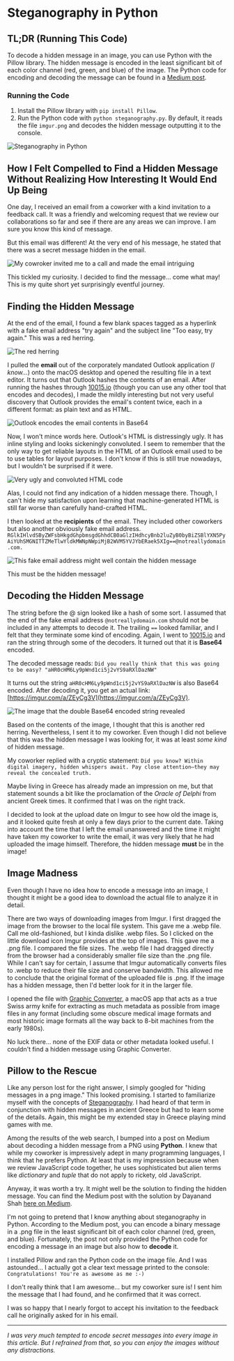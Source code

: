 # Steganography in Python

## TL;DR (Running This Code)
To decode a hidden message in an image, you can use Python with the Pillow library. The hidden message is encoded in the least significant bit of each color channel (red, green, and blue) of the image. The Python code for encoding and decoding the message can be found in a [Medium post](https://dayanand-shah.medium.com/the-art-of-hiding-secret-messages-in-images-with-python-steganography-5a6583065856).

### Running the Code
1. Install the Pillow library with `pip install Pillow`.
2. Run the Python code with `python steganography.py`. By default, it reads the file `imgur.png` and decodes the hidden message outputting it to the console.
   
![Steganography in Python](img/steganography_thumbnail.jpg "Join me on my short but interesting journey to find a hidden message in an email.")

## How I Felt Compelled to Find a Hidden Message Without Realizing How Interesting It Would End Up Being

One day, I received an email from a coworker with a kind invitation to a feedback call. It was a friendly and welcoming request that we review our collaborations so far and see if there are any areas we can improve. I am sure you know this kind of message.

But this email was different! At the very end of his message, he stated that there was a secret message hidden in the email.

![My cowroker invited me to a call and made the email intriguing](img/email-snippet.png "My coworker's email with a hidden message")

This tickled my curiosity. I decided to find the message... come what may! This is my quite short yet surprisingly eventful journey.

## Finding the Hidden Message
At the end of the email, I found a few blank spaces tagged as a hyperlink with a fake email address "try again" and the subject line "Too easy, try again." This was a red herring.

![The red herring](img/red-herring-hyperlink.png "A hyperlink to nowhere, a true red herring to distract me from the real hidden message")

I pulled the __email__ out of the corporately mandated Outlook application (_I know..._) onto the macOS desktop and opened the resulting file in a text editor. It turns out that Outlook hashes the contents of an email. After running the hashes through [10015.io](https://10015.io/tools/base64-encoder-decoder) (though you can use any other tool that encodes and decodes), I made the mildly interesting but not very useful discovery that Outlook provides the email's content twice, each in a different format: as plain text and as HTML.

![Outlook encodes the email contents in Base64](img/outlook-base64-encoded.png "Decoding the Base64 contents of the Outlook email file yields the email's content in plain text and HTML formats")

Now, I won't mince words here. Outlook's HTML is distressingly ugly. It has inline styling and looks sickeningly convoluted. I seem to remember that the only way to get reliable layouts in the HTML of an Outlook email used to be to use tables for layout purposes. I don't know if this is still true nowadays, but I wouldn't be surprised if it were.

![Very ugly and convoluted HTML code](img/outlook-html-email.png "The HTML code in the Outlook email looks like it fell out of the ugly tree and hit every branch on the way down")

Alas, I could not find any indication of a hidden message there. Though, I can't hide my satisfaction upon learning that machine-generated HTML is still far worse than carefully hand-crafted HTML.

I then looked at the __recipients__ of the email. They included other coworkers but also another obviously fake email address.
```RGlkIHlvdSByZWFsbHkgdGhpbmsgdGhhdCB0aGlzIHdhcyBnb2luZyB0byBiZSBlYXN5PyAiYUhSMGNITTZMeTlwYldkMWNpNWpiMjB2WVM5YVJYbERaek5XIg==@notreallydomain.com.```

![This fake email address might well contain the hidden message](img/fake-email-address.png "I found this fake email address in the list of recipients of the email. It looks like it might contain the hidden message.")

This must be the hidden message!

## Decoding the Hidden Message

The string before the @ sign looked like a hash of some sort. I assumed that the end of the fake email address `@notreallydomain.com` should not be included in any attempts to decode it. The trailing `==` looked familiar, and I felt that they terminate some kind of encoding. Again, I went to [10015.io](https://10015.io/tools/base64-encoder-decoder) and ran the string through some of the decoders. It turned out that it is __Base64__ encoded.

The decoded message reads:
```Did you really think that this was going to be easy? "aHR0cHM6Ly9pWnd1ci5j2vYS9aRXlDazNW"```

It turns out the string `aHR0cHM6Ly9pWnd1ci5j2vYS9aRXlDazNW` is also Base64 encoded. After decoding it, you get an actual link: [https://imgur.com/a/ZEyCg3V](https://imgur.com/a/ZEyCg3V).

![The image that the double Base64 encoded string revealed](imgur.png "The image on Imgur")

Based on the contents of the image, I thought that this is another red herring. Nevertheless, I sent it to my coworker. Even though I did not believe that this was the hidden message I was looking for, it was at least _some kind_ of hidden message.

My coworker replied with a cryptic statement: ```Did you know? Within digital imagery, hidden whispers await. Pay close attention—they may reveal the concealed truth.```

Maybe living in Greece has already made an impression on me, but that statement sounds a bit like the proclamation of the _Oracle of Delphi_ from ancient Greek times. It confirmed that I was on the right track.

I decided to look at the upload date on Imgur to see how old the image is, and it looked quite fresh at only a few days prior to the current date. Taking into account the time that I left the email unanswered and the time it might have taken my coworker to write the email, it was very likely that he had uploaded the image himself. Therefore, the hidden message __must__ be in the image!

## Image Madness

Even though I have no idea how to encode a message into an image, I thought it might be a good idea to download the actual file to analyze it in detail.

There are two ways of downloading images from Imgur. I first dragged the image from the browser to the local file system. This gave me a .webp file. Call me old-fashioned, but I kinda dislike .webp files. So I clicked on the little download icon Imgur provides at the top of images. This gave me a .png file. I compared the file sizes. The .webp file I had dragged directly from the browser had a considerably smaller file size than the .png file. While I can't say for certain, I assume that Imgur automatically converts files to .webp to reduce their file size and conserve bandwidth. This allowed me to conclude that the original format of the uploaded file is .png. If the image has a hidden message, then I'd better look for it in the larger file.

I opened the file with [Graphic Converter](https://www.lemkesoft.de/en/products/graphicconverter), a macOS app that acts as a true Swiss army knife for extracting as much metadata as possible from image files in any format (including some obscure medical image formats and most historic image formats all the way back to 8-bit machines from the early 1980s).

No luck there... none of the EXIF data or other metadata looked useful. I couldn't find a hidden message using Graphic Converter.

## Pillow to the Rescue

Like any person lost for the right answer, I simply googled for "hiding messages in a png image." This looked promising. I started to familiarize myself with the concepts of [Steganography](https://en.m.wikipedia.org/wiki/Steganography). I had heard of that term in conjunction with hidden messages in ancient Greece but had to learn some of the details. Again, this might be my extended stay in Greece playing mind games with me.

Among the results of the web search, I bumped into a post on Medium about decoding a hidden message from a PNG using __Python__. I knew that while my coworker is impressively adept in many programming languages, I think that he prefers Python. At least that is my impression because when we review JavaScript code together, he uses sophisticated but alien terms like _dictionary_ and _tuple_ that do not apply to rickety, old JavaScript.

Anyway, it was worth a try. It might well be the solution to finding the hidden message. You can find the Medium post with the solution by Dayanand Shah [here on Medium](https://dayanand-shah.medium.com/the-art-of-hiding-secret-messages-in-images-with-python-steganography-5a6583065856).

I'm not going to pretend that I know anything about steganography in Python. According to the Medium post, you can encode a binary message in a .png file in the least significant bit of each color channel (red, green, and blue). Fortunately, the post not only provided the Python code for encoding a message in an image but also how to __decode__ it.

I installed Pillow and ran the Python code on the image file. And I was astounded... I actually got a clear text message printed to the console:
```Congratulations! You're as awesome as me :-)```

I don't really think that I am awesome... but my coworker sure is! I sent him the message that I had found, and he confirmed that it was correct.

I was so happy that I nearly forgot to accept his invitation to the feedback call he originally asked for in his email.

***

_I was very much tempted to encode secret messages into every image in this article. But I refrained from that, so you can enjoy the images without any distractions._
